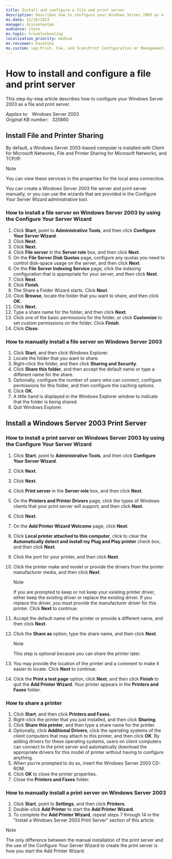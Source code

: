 ```yaml
---
title: Install and configure a file and print server
description: Describes how to configure your Windows Server 2003 as a file and print server.
ms.date: 12/26/2023
manager: dcscontentpm
audience: itpro
ms.topic: troubleshooting
localization_priority: medium
ms.reviewer: kaushika
ms.custom: sap:Print, Fax, and Scan\Print Configuration or Management, csstroubleshoot
---
```

# How to install and configure a file and print server

This step-by-step article describes how to configure your Windows Server 2003 as a file and print server.

_Applies to:_ &nbsp; Windows Server 2003  
_Original KB number:_ &nbsp; 325860

## Install File and Printer Sharing

By default, a Windows Server 2003-based computer is installed with Client for Microsoft Networks, File and Printer Sharing for Microsoft Networks, and TCP/IP.

> [!NOTE]
> You can view these services in the properties for the local area connection.

You can create a Windows Server 2003 file server and print server manually, or you can use the wizards that are provided in the Configure Your Server Wizard administrative tool.

### How to install a file server on Windows Server 2003 by using the Configure Your Server Wizard

1. Click **Start**, point to **Administrative Tools**, and then click **Configure Your Server Wizard**.
2. Click **Next**.
3. Click **Next**.
4. Click **File server** in the **Server role** box, and then click **Next**.
5. On the **File Server Disk Quotas** page, configure any quotas you need to control disk-space usage on the server, and then click **Next**.
6. On the **File Server Indexing Service** page, click the indexing configuration that is appropriate for your server, and then click **Next**.
7. Click **Next**.
8. Click **Finish**.
9. The Share a Folder Wizard starts. Click **Next**.
10. Click **Browse**, locate the folder that you want to share, and then click **OK**.
11. Click **Next**.
12. Type a share name for the folder, and then click **Next**.
13. Click one of the basic permissions for the folder, or click **Customize** to set custom permissions on the folder. Click **Finish**.
14. Click **Close**.

### How to manually install a file server on Windows Server 2003

1. Click **Start**, and then click Windows Explorer.
2. Locate the folder that you want to share.
3. Right-click the folder, and then click **Sharing and Security**.
4. Click **Share this folder**, and then accept the default name or type a different name for the share.
5. Optionally, configure the number of users who can connect, configure permissions for this folder, and then configure the caching options.
6. Click **OK**.
7. A little hand is displayed in the Windows Explorer window to indicate that the folder is being shared.
8. Quit Windows Explorer.

## Install a Windows Server 2003 Print Server

### How to install a print server on Windows Server 2003 by using the Configure Your Server Wizard

1. Click **Start**, point to **Administrative Tools**, and then click **Configure Your Server Wizard**.
2. Click **Next**.
3. Click **Next**.
4. Click **Print server** in the **Server role** box, and then click **Next**.
5. On the **Printers and Printer Drivers** page, click the types of Windows clients that your print server will support, and then click **Next**.
6. Click **Next**.
7. On the **Add Printer Wizard Welcome** page, click **Next**.
8. Click **Local printer attached to this computer**, click to clear the **Automatically detect and install my Plug and Play printer** check box, and then click **Next**.
9. Click the port for your printer, and then click **Next**.
10. Click the printer make and model or provide the drivers from the printer manufacturer media, and then click **Next**.

    > [!NOTE]
    > If you are prompted to keep or not keep your existing printer driver, either keep the existing driver or replace the existing driver. If you replace the driver, you must provide the manufacturer driver for this printer. Click **Next** to continue.
11. Accept the default name of the printer or provide a different name, and then click **Next**.
12. Click the **Share as** option, type the share name, and then click **Next**.

    > [!NOTE]
    > This step is optional because you can share the printer later.
13. You may provide the location of the printer and a comment to make it easier to locate. Click **Next** to continue.
14. Click the **Print a test page** option, click **Next**, and then click **Finish** to quit the **Add Printer Wizard**. Your printer appears in the **Printers and Faxes** folder.

### How to share a printer

1. Click **Start**, and then click **Printers and Faxes**.
2. Right-click the printer that you just installed, and then click **Sharing**.
3. Click **Share this printer**, and then type a share name for the printer.
4. Optionally, click **Additional Drivers**, click the operating systems of the client computers that may attach to this printer, and then click **OK**. By adding drivers for these operating systems, users on client computers can connect to the print server and automatically download the appropriate drivers for this model of printer without having to configure anything.
5. When you're prompted to do so, insert the Windows Server 2003 CD-ROM.
6. Click **OK** to close the printer properties.
7. Close the **Printers and Faxes** folder.

### How to manually install a print server on Windows Server 2003

1. Click **Start**, point to **Settings**, and then click **Printers**.
2. Double-click **Add Printer** to start the **Add Printer Wizard**.
3. To complete the **Add Printer Wizard**, repeat steps 7 through 14 in the "Install a Windows Server 2003 Print Server" section of this article.

> [!NOTE]
> The only difference between the manual installation of the print server and the use of the Configure Your Server Wizard to create the print server is how you start the Add Printer Wizard.
